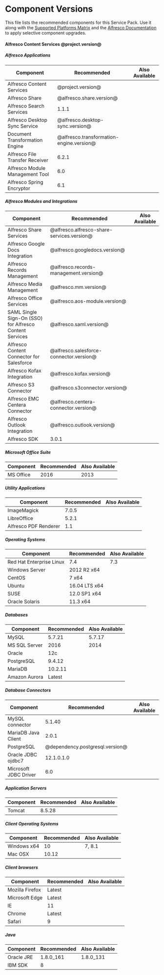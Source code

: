 # Component Versions

This file lists the recommended components for this Service Pack. Use it along with the [Supported Platforms Matrix](http://docs.alfresco.com/6.0/concepts/supported-platforms-ACS.html) and the [Alfresco Documentation](https://docs.alfresco.com/6.0/concepts/ch-upgrade.html) to apply selective component upgrades.

#### Alfresco Content Services @project.version@

##### Alfresco Applications
| Component | Recommended | Also Available |
|---|---|---|
| Alfresco Content Services | @project.version@ |
| Alfresco Share | @alfresco.share.version@ |
| Alfresco Search Services | 1.1.1 |
| Alfresco Desktop Sync Service | @alfresco.desktop-sync.version@ |
| Document Transformation Engine | @alfresco.transformation-engine.version@ |
| Alfresco File Transfer Receiver | 6.2.1 |
| Alfresco Module Management Tool | 6.0 |
| Alfresco Spring Encryptor | 6.1 |

##### Alfresco Modules and Integrations
| Component | Recommended | Also Available |
|---|---|---|
| Alfresco Share Services | @alfresco.alfresco-share-services.version@ |
| Alfresco Google Docs Integration | @alfresco.googledocs.version@ |
| Alfresco Records Management | @alfresco.records-management.version@ |
| Alfresco Media Management | @alfresco.mm.version@ |
| Alfresco Office Services | @alfresco.aos-module.version@ |
| SAML Single Sign-On (SSO) for Alfresco Content Services | @alfresco.saml.version@ |
| Alfresco Content Connector for Salesforce | @alfresco.salesforce-connector.version@ |
| Alfresco Kofax Integration | @alfresco.kofax.version@ |
| Alfresco S3 Connector | @alfresco.s3connector.version@ |
| Alfresco EMC Centera Connector | @alfresco.centera-connector.version@ |
| Alfresco Outlook Integration | @alfresco.outlook.version@ |
| Alfresco SDK | 3.0.1 |

##### Microsoft Office Suite
| Component | Recommended | Also Available |
|---|---|---|
| MS Office | 2016 | 2013 |

##### Utility Applications
| Component | Recommended | Also Available |
|---|---|---|
| ImageMagick | 7.0.5 |
| LibreOffice | 5.2.1 |
| Alfresco PDF Renderer | 1.1 |

##### Operating Systems
| Component | Recommended | Also Available |
|---|---|---|
| Red Hat Enterprise Linux | 7.4 | 7.3 | 7.2 |
| Windows Server | 2012 R2 x64 |
| CentOS | 7 x64 |
| Ubuntu | 16.04 LTS x64 |
| SUSE | 12.0 SP1 x64 |
| Oracle Solaris | 11.3 x64 |

##### Databases
| Component | Recommended | Also Available |
|---|---|---|
| MySQL | 5.7.21 | 5.7.17 | 5.7.16 |
| MS SQL Server | 2016 | 2014 |
| Oracle | 12c  |
| PostgreSQL | 9.4.12 |
| MariaDB | 10.2.11 |
| Amazon Aurora | Latest |

##### Database Connectors
| Component | Recommended | Also Available |
|---|---|---|
| MySQL connector | 5.1.40 |
| MariaDB Java Client | 2.0.1 |
| PostgreSQL | @dependency.postgresql.version@ |
| Oracle JDBC ojdbc7 | 12.1.0.1.0 |
| Microsoft JDBC Driver | 6.0 |

##### Application Servers
| Component | Recommended | Also Available |
|---|---|---|
| Tomcat | 8.5.28 |

##### Client Operating Systems
| Component | Recommended | Also Available |
|---|---|---|
| Windows x64 | 10 | 7, 8.1 |
| Mac OSX | 10.12 |

##### Client browsers
| Component | Recommended | Also Available |
|---|---|---|
| Mozilla Firefox | Latest |
| Microsoft Edge | Latest |
| IE | 11 |
| Chrome | Latest |
| Safari | 9 |

##### Java
| Component | Recommended | Also Available |
|---|---|---|
| Oracle JRE | 1.8.0_161 | 1.8.0_131 | 1.8.0_111, 1.8.0_112, 1.8.0_121 |
| IBM SDK | 8 |
